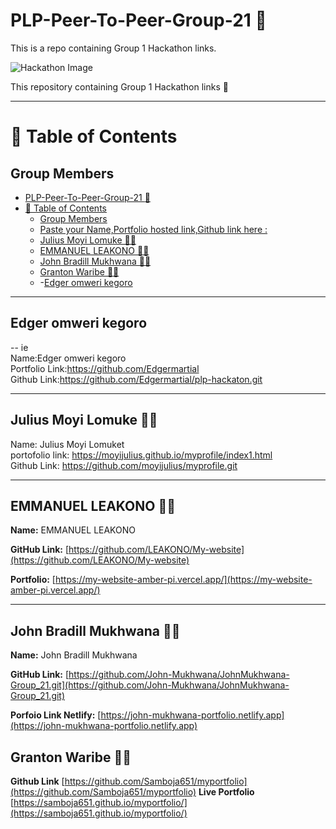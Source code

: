 # PLP-Peer-To-Peer-Group-21 :rocket: <br>

This is a repo containing Group 1 Hackathon links.




![Hackathon Image](assets/Hackathon-Poster.jpg)


This  repository containing Group 1 Hackathon links :tada:

---

# 📜 Table of Contents   

## Group Members

- [PLP-Peer-To-Peer-Group-21 :rocket: ](#plp-peer-to-peer-group-21-rocket-)
- [📜 Table of Contents](#-table-of-contents)
  - [Group Members](#group-members)
  - [Paste your Name,Portfolio hosted  link,Github link here :](#paste-your-nameportfolio-hosted--linkgithub-link-here-)
  - [Julius Moyi Lomuke  🕵️‍♂️](#julius-moyi-lomuke--️️)
  - [EMMANUEL LEAKONO  🕵️‍♂️](#emmanuel-leakono--️️)
  - [John Bradill Mukhwana  🕵️‍♂️](#john-bradill-mukhwana--️️)
  - [Granton Waribe 🕵️‍♂️](#granton-waribe-️️)
  - -[Edger omweri kegoro](#edger-martial)

----
## Edger omweri kegoro
--
ie<br>
Name:Edger omweri kegoro<br>
Portfolio Link:https://github.com/Edgermartial<br>
Github Link:https://github.com/Edgermartial/plp-hackaton.git<br>

----

## Julius Moyi Lomuke  🕵️‍♂️    

Name: Julius Moyi Lomuket <br>
portofolio link: https://moyijulius.github.io/myprofile/index1.html <br>
Github Link: https://github.com/moyijulius/myprofile.git

---

## EMMANUEL LEAKONO  🕵️‍♂️  

**Name:** EMMANUEL LEAKONO

**GitHub Link:** [https://github.com/LEAKONO/My-website](https://github.com/LEAKONO/My-website)

**Portfolio:** [https://my-website-amber-pi.vercel.app/](https://my-website-amber-pi.vercel.app/)

---

## John Bradill Mukhwana  🕵️‍♂️  

**Name:** John Bradill Mukhwana  
 
 **GitHub Link:** [https://github.com/John-Mukhwana/JohnMukhwana-Group_21.git](https://github.com/John-Mukhwana/JohnMukhwana-Group_21.git) 

**Porfoio Link Netlify:** [https://john-mukhwana-portfolio.netlify.app](https://john-mukhwana-portfolio.netlify.app)

## Granton Waribe 🕵️‍♂️ 
**Github Link** [https://github.com/Samboja651/myportfolio](https://github.com/Samboja651/myportfolio) 
**Live Portfolio** [https://samboja651.github.io/myportfolio/](https://samboja651.github.io/myportfolio/)

